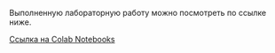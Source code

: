 Выполненную лабораторную работу можно посмотреть по ссылке ниже.

[Ссылка на Colab Notebooks](https://colab.research.google.com/drive/1uZxqodxaGKCxFEcizMuUOorMTBokJ5lF?usp=sharing)
